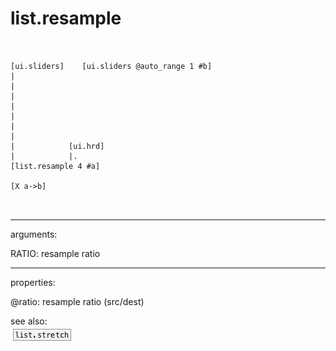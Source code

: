 # list.resample

```


[ui.sliders]    [ui.sliders @auto_range 1 #b]
|
|
|
|
|
|
|
|            [ui.hrd]
|            |.
[list.resample 4 #a]

[X a->b]

            
```
---
arguments:

RATIO: resample
            ratio<br>

---
properties:

@ratio: resample
            ratio (src/dest)<br>

see also:<br>
![list.stretch](img/object_list.stretch.png)
